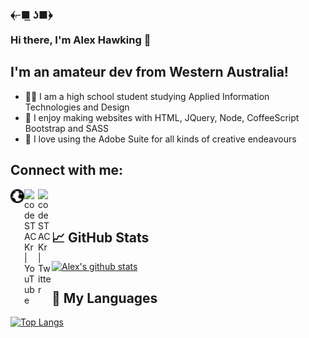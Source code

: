 <h3>﴾⌐■ ͟ʖ■﴿<br><br>
Hi there, I'm Alex Hawking 👋
</h3>

## I'm an amateur dev from Western Australia!
- 👨‍🎓 I am a high school student studying Applied Information Technologies and Design
- 🚀 I enjoy making websites with HTML, JQuery, Node, CoffeeScript Bootstrap and SASS
- 🎨 I love using the Adobe Suite for all kinds of creative endeavours

## Connect with me:

[<img align="left" alt="codeSTACKr.com" width="22px" src="https://raw.githubusercontent.com/iconic/open-iconic/master/svg/globe.svg" />][website]
[<img align="left" alt="codeSTACKr | YouTube" width="22px" src="https://cdn.jsdelivr.net/npm/simple-icons@v3/icons/youtube.svg" />][youtube]
[<img align="left" alt="codeSTACKr | Twitter" width="22px" src="https://cdn.jsdelivr.net/npm/simple-icons@3.4.1/icons/itch-dot-io.svg" />][itch.io]

<br><br>

## 📈 GitHub Stats

[![Alex's github stats](https://github-readme-stats.vercel.app/api?username=Alex-Hawking)](https://github.com/anuraghazra/github-readme-stats)

## 💬 My Languages

[![Top Langs](https://github-readme-stats.vercel.app/api/top-langs/?username=Alex-Hawking&layout=compact)](https://github.com/anuraghazra/github-readme-stats)

[website]: https://alexhawking.now.sh/
[youtube]: https://www.youtube.com/channel/UC6QPwMH-9lBTW6LrIt2A_Wg
[itch.io]: https://alexhawking.itch.io/

